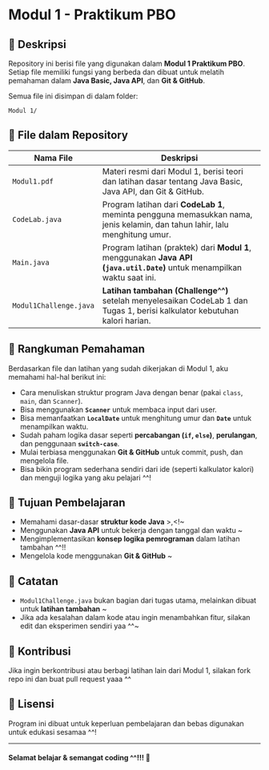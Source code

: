 # Modul 1 - Praktikum PBO

## 📌 Deskripsi

Repository ini berisi file yang digunakan dalam **Modul 1 Praktikum PBO**. Setiap file memiliki fungsi yang berbeda dan dibuat untuk melatih pemahaman dalam **Java Basic, Java API**, dan **Git & GitHub**.

Semua file ini disimpan di dalam folder:
```
Modul 1/
```

## 📜 File dalam Repository

| Nama File              | Deskripsi                                                                                     |
|------------------------|-----------------------------------------------------------------------------------------------|
| `Modul1.pdf`           | Materi resmi dari Modul 1, berisi teori dan latihan dasar tentang Java Basic, Java API, dan Git & GitHub. |
| `CodeLab.java`         | Program latihan dari **CodeLab 1**, meminta pengguna memasukkan nama, jenis kelamin, dan tahun lahir, lalu menghitung umur. |
| `Main.java`            | Program latihan (praktek) dari **Modul 1**, menggunakan **Java API (`java.util.Date`)** untuk menampilkan waktu saat ini. |
| `Modul1Challenge.java` | **Latihan tambahan (Challenge^^)** setelah menyelesaikan CodeLab 1 dan Tugas 1, berisi kalkulator kebutuhan kalori harian. |

## 🧠 Rangkuman Pemahaman

Berdasarkan file dan latihan yang sudah dikerjakan di Modul 1, aku memahami hal-hal berikut ini:

- Cara menuliskan struktur program Java dengan benar (pakai `class`, `main`, dan `Scanner`).
- Bisa menggunakan **`Scanner`** untuk membaca input dari user.
- Bisa memanfaatkan **`LocalDate`** untuk menghitung umur dan **`Date`** untuk menampilkan waktu.
- Sudah paham logika dasar seperti **percabangan (`if`, `else`)**, **perulangan**, dan penggunaan **`switch-case`**.
- Mulai terbiasa menggunakan **Git & GitHub** untuk commit, push, dan mengelola file.
- Bisa bikin program sederhana sendiri dari ide (seperti kalkulator kalori) dan menguji logika yang aku pelajari ^^!

## 🚀 Tujuan Pembelajaran

- Memahami dasar-dasar **struktur kode Java** >,<!~
- Menggunakan **Java API** untuk bekerja dengan tanggal dan waktu ~
- Mengimplementasikan **konsep logika pemrograman** dalam latihan tambahan ^^!!
- Mengelola kode menggunakan **Git & GitHub** ~

## 📌 Catatan

- `Modul1Challenge.java` bukan bagian dari tugas utama, melainkan dibuat untuk **latihan tambahan** ~
- Jika ada kesalahan dalam kode atau ingin menambahkan fitur, silakan edit dan eksperimen sendiri yaa ^^~

## 🤝 Kontribusi

Jika ingin berkontribusi atau berbagi latihan lain dari Modul 1, silakan fork repo ini dan buat pull request yaaa ^^

## 📜 Lisensi

Program ini dibuat untuk keperluan pembelajaran dan bebas digunakan untuk edukasi sesamaa ^^!

---
#### Selamat belajar & semangat coding ^^!!! 🚀
